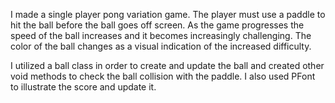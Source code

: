 I made a single player pong variation game. The player must use a paddle to hit the ball before the ball goes off screen. As the game progresses the speed of the ball increases and it becomes increasingly challenging. The color of the ball changes as a visual indication of the increased difficulty.

I utilized a ball class in order to create and update the ball and created other void methods to check the ball collision with the paddle. I also used PFont to illustrate the score and update it.
